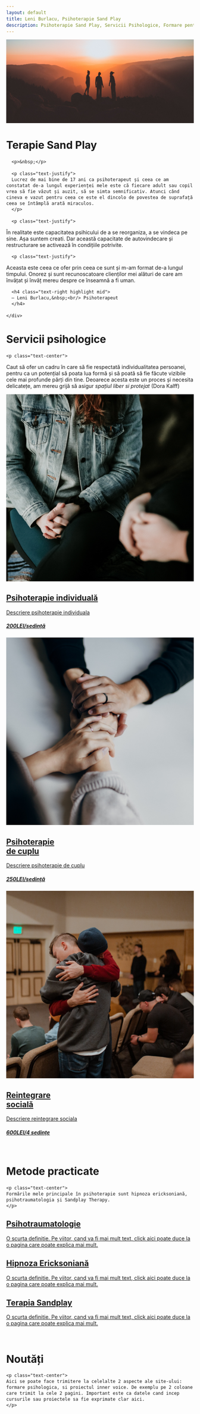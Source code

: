 ```yaml
---
layout: default
title: Leni Burlacu, Psihoterapie Sand Play
description: Psihoterapie Sand Play, Servicii Psihologice, Formare pentru Pshologi
---
```



<div class="container home text-center">
   <img src="/assets/img/banner-1.jpg">
   <h1>Terapie Sand Play</h1>
</div>

<div class="container light-bg-1">
  <div class="row">
    <div class="col-2-of-3 center">

      <p>&nbsp;</p>

      <p class="text-justify">
      Lucrez de mai bine de 17 ani ca psihoterapeut și ceea ce am constatat de-a lungul experienței mele este că fiecare adult sau copil vrea să fie văzut și auzit, să se simta semnificativ. Atunci când cineva e vazut pentru ceea ce este el dincolo de povestea de suprafață ceea se întâmplă arată miraculos.
      </p>

      <p class="text-justify">
 În realitate este capacitatea psihicului de a se reorganiza, a se vindeca pe sine. Așa suntem creati. Dar această capacitate de autovindecare  și restructurare se activează în condițiile potrivite.
      </p>

      <p class="text-justify">
Aceasta este ceea ce ofer prin ceea ce sunt și m-am format de-a lungul timpului. Onorez și sunt recunoscatoare clienților mei alături de care am învățat și învăț mereu despre ce înseamnă a fi uman.
      </p>

      <h4 class="text-right highlight mid">
      — Leni Burlacu,&nbsp;<br/> Psihoterapeut
      </h4>

    </div>
  </div>
</div>



<div class="container services light-bg-2">

  <div class="row">
    <h1 class="text-center dark">Servicii psihologice</h1>

    <p class="text-center">
 Caut să ofer un cadru în care să fie respectată individualitatea persoanei, pentru ca un potențial să poata lua formă și să poată să fie făcute vizibile cele mai profunde părți din tine.  Deoarece acesta este un proces și necesita delicatețe, am mereu grijă să asigur <i>spațiul liber si protejat</i> (Dora Kalff)
    </p>
  </div>

  <div class="row text-center">
    <div class="col-1-of-3">
      <a href="servicii.html#individual" target="_blank">
        <img src="/assets/img/therapy.jpg">
        <h2 class="mid">Psihoterapie individuală</h2>
        <p class="text-center dark">
        Descriere psihoterapie individuala
        </p>
        <h5 class="mid text-center">200LEI/sedință</h5>
      </a>
    </div>
    <div class="col-1-of-3">
      <a href="servicii.html#cuplu" target="_blank">
        <img src="/assets/img/couple-therapy.jpg">
        <h2 class="mid">Psihoterapie<br/> de cuplu</h2>
        <p class="text-center dark">
        Descriere psihoterapie de cuplu
        </p>
        <h5 class="text-center mid">250LEI/sedință</h5>
      </a>
    </div>
    <div class="col-1-of-3">
      <a href="servicii.html#reintegrare" target="_blank">
        <img src="/assets/img/group-therapy.jpg">
        <h2 class="mid">Reintegrare<br/> socială</h2>
        <p class="text-center dark">
        Descriere reintegrare sociala
        </p>
        <h5 class="text-center mid">600LEI/4 sedințe</h5>
      </a>
    </div>
  </div>
  <div class="row">
  <p>&nbsp;</p>
  </div>


</div>

<div class="container services mid-bg">

  <div class="row">
    <h1 class="text-center dark">Metode practicate</h1>

    <p class="text-center">
    Formările mele principale în psihoterapie sunt hipnoza ericksoniană, psihotraumatologia și Sandplay Therapy.
    </p>
  </div>

  <div class="row text-center">
    <div class="col-1-of-3">
      <a href="servicii.html#terapie" target="_blank">
        <i class="fa fa-eye light" aria-hidden="true"></i>
        <h2 class="light">Psihotraumatologie</h2>
        <p class="text-center dark">
        O scurta definitie. Pe viitor, cand va fi mai mult text, click aici poate duce la o pagina care poate explica mai mult.
        </p>
      </a>
    </div>
    <div class="col-1-of-3">
      <a href="servicii.html#cuplu" target="_blank">
        <i class="fa fa-spinner light" aria-hidden="true"></i>
        <h2 class="light">Hipnoza Ericksoniană</h2>
        <p class="text-center dark">
        O scurta definitie. Pe viitor, cand va fi mai mult text, click aici poate duce la o pagina care poate explica mai mult.
        </p>
      </a>
    </div>
    <div class="col-1-of-3">
      <a href="servicii.html#grup" target="_blank">
        <i class="fa fa-hourglass light" aria-hidden="true"></i>
        <h2 class="light">Terapia Sandplay</h2>
        <p class="text-center dark">
        O scurta definitie. Pe viitor, cand va fi mai mult text, click aici poate duce la o pagina care poate explica mai mult.
        </p>
      </a>
    </div>
  </div>

  <div class="row">
  <p>&nbsp;</p>
  </div>

</div>


<div class="container dark-bg-2">

  <div class="row">
    <h1 class="text-center">Noutăți</h1>

    <p class="text-center">
    Aici se poate face trimitere la celelalte 2 aspecte ale site-ului: formare psihologica, si proiectul inner voice. De exemplu pe 2 coloane care trimit la cele 2 pagini. Important este ca datele cand incep cursurile sau proiectele sa fie exprimate clar aici.
    </p>
  </div>

  <div class="row">
  <p>&nbsp;</p>
  </div>

</div>




